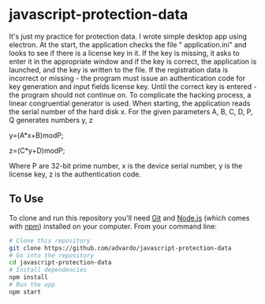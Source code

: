# javascript-protection-data

It's just my practice for protection data.
I wrote simple desktop app using electron.
At the start, the application checks the file " application.ini" and looks to see if there is a license key in it. If the key is missing, it asks to enter it in the appropriate window and if the key is correct, the application is launched, and the key is written to the file.
If the registration data is incorrect or missing - the program must issue an authentication code for key generation and input fields license key. Until the correct key is entered - the program should not continue on.
To complicate the hacking process, a linear congruential generator is used.
When starting, the application reads the serial number of the hard disk x. For the given parameters A, B, C, D, P, Q generates numbers y, z

y=(A*x+B)modP;

z=(C*y+D)modP;

Where P are 32-bit prime number, x is the device serial number, y is the license key, z is the authentication code.

## To Use

To clone and run this repository you'll need [Git](https://git-scm.com) and [Node.js](https://nodejs.org/en/download/) (which comes with [npm](http://npmjs.com)) installed on your computer. From your command line:

```bash
# Clone this repository
git clone https://github.com/advardo/javascript-protection-data
# Go into the repository
cd javascript-protection-data
# Install dependencies
npm install
# Run the app
npm start
```


